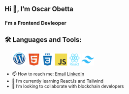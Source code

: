  <h2>Hi 👋, I’m Oscar Obetta</h2>
<h3>I'm a Frontend Devleoper</h3>

<h2>🛠️ Languages and Tools:</h2>

<ul>
  <img src='/wordpress.png' style='width: 47px'>
  <img src='https://github.com/devicons/devicon/raw/master/icons/html5/html5-original.svg' style='width: 40px'>
  <img src='https://github.com/devicons/devicon/raw/master/icons/css3/css3-plain-wordmark.svg' style='width: 40px'>
  <img src='https://github.com/devicons/devicon/raw/master/icons/javascript/javascript-original.svg' style='width: 40px'>
  <img src='https://github.com/devicons/devicon/raw/master/icons/react/react-original-wordmark.svg' style='width: 40px'>
  <img src='https://github.com/devicons/devicon/blob/master/icons/tailwindcss/tailwindcss-original.svg' style='width: 40px'>

</ul>

- 📫 How to reach me: <a href='obetta.oscar11@gmail.com'>Email</a>  <a href='https://www.linkedin.com/in/oscarobetta/'>LinkedIn</a>
- 🌱 I’m currently learning ReactJs and Tailwind
- 👯 I’m looking to collaborate with blockchain developers


<!---
Oscarlee0/Oscarlee0 is a ✨ special ✨ repository because its `README.md` (this file) appears on your GitHub profile.
You can click the Preview link to take a look at your changes.
--->
